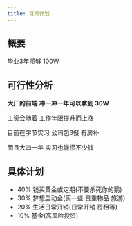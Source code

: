 ```yaml
---
title: 百万计划
---
```


## 概要

毕业3年攒够 100W

## 可行性分析

**大厂的前端 冲一冲一年可以拿到 30W**

工资会随着 工作年限提升而上涨

目前在字节实习 公司包3餐 有房补

而且大四一年 实习也能攒不少钱

## 具体计划 

* 40% 钱买黄金或定期(不要杀死你的鹅)
* 30% 梦想启动金(买一些 贵重物品 旅游)
* 20% 生活日常开销(日常开销 房租等)
* 10% 基金(高风险投资)

